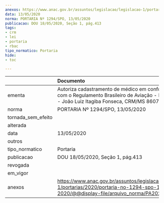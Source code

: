 ```yaml
---
anexos: https://www.anac.gov.br/assuntos/legislacao/legislacao-1/portarias/2020/portaria-no-1294-spo-13-05-2020/@@display-file/arquivo_norma/PA2020-1294.pdf
data: 13/05/2020
norma: PORTARIA Nº 1294/SPO, 13/05/2020
publicacao: DOU 18/05/2020, Seção 1, pág.413
tags:
- crm
- lei
- portaria
- rbac
tipo_normatico: Portaria
hide: 
- toc 
 
---
```


|                    | Documento                                                                                                                                            |
|:-------------------|:-----------------------------------------------------------------------------------------------------------------------------------------------------|
| ementa             | Autoriza cadastramento de médico em conformidade com o Regulamento Brasileiro de Aviação - RBAC nº 67 - João Luiz Itagiba Fonseca, CRM/MS 8607.      |
| norma              | PORTARIA Nº 1294/SPO, 13/05/2020                                                                                                                     |
| tornada_sem_efeito |                                                                                                                                                      |
| alterada           |                                                                                                                                                      |
| data               | 13/05/2020                                                                                                                                           |
| outros             |                                                                                                                                                      |
| tipo_normatico     | Portaria                                                                                                                                             |
| publicacao         | DOU 18/05/2020, Seção 1, pág.413                                                                                                                     |
| revogada           |                                                                                                                                                      |
| em_vigor           |                                                                                                                                                      |
| anexos             | https://www.anac.gov.br/assuntos/legislacao/legislacao-1/portarias/2020/portaria-no-1294-spo-13-05-2020/@@display-file/arquivo_norma/PA2020-1294.pdf |